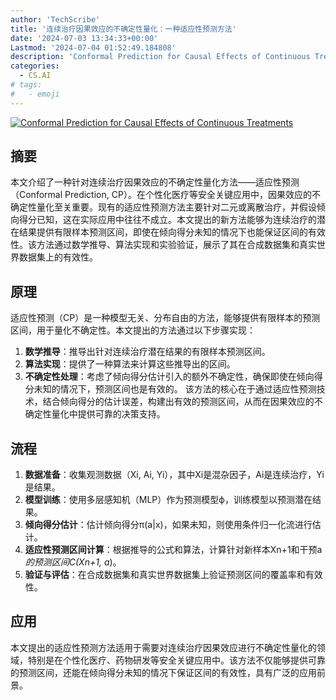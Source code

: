 ```yaml
---
author: 'TechScribe'
title: '连续治疗因果效应的不确定性量化：一种适应性预测方法'
date: '2024-07-03 13:34:33+00:00'
Lastmod: '2024-07-04 01:52:49.184808'
description: 'Conformal Prediction for Causal Effects of Continuous Treatments'
categories:
  - CS.AI
# tags:
#   - emoji
---
```


[![Conformal Prediction for Causal Effects of Continuous Treatments](https://arxiv-research-1301205113.cos.ap-guangzhou.myqcloud.com/images/2407.03094v1.pdf_0.jpg)](https://arxiv.org/abs/2407.03094v1)

## 摘要

本文介绍了一种针对连续治疗因果效应的不确定性量化方法——适应性预测（Conformal Prediction, CP）。在个性化医疗等安全关键应用中，因果效应的不确定性量化至关重要。现有的适应性预测方法主要针对二元或离散治疗，并假设倾向得分已知，这在实际应用中往往不成立。本文提出的新方法能够为连续治疗的潜在结果提供有限样本预测区间，即使在倾向得分未知的情况下也能保证区间的有效性。该方法通过数学推导、算法实现和实验验证，展示了其在合成数据集和真实世界数据集上的有效性。<!--more-->

## 原理

适应性预测（CP）是一种模型无关、分布自由的方法，能够提供有限样本的预测区间，用于量化不确定性。本文提出的方法通过以下步骤实现：
1. **数学推导**：推导出针对连续治疗潜在结果的有限样本预测区间。
2. **算法实现**：提供了一种算法来计算这些推导出的区间。
3. **不确定性处理**：考虑了倾向得分估计引入的额外不确定性，确保即使在倾向得分未知的情况下，预测区间也是有效的。
该方法的核心在于通过适应性预测技术，结合倾向得分的估计误差，构建出有效的预测区间，从而在因果效应的不确定性量化中提供可靠的决策支持。

## 流程

1. **数据准备**：收集观测数据（Xi, Ai, Yi），其中Xi是混杂因子，Ai是连续治疗，Yi是结果。
2. **模型训练**：使用多层感知机（MLP）作为预测模型ϕ，训练模型以预测潜在结果。
3. **倾向得分估计**：估计倾向得分π(a|x)，如果未知，则使用条件归一化流进行估计。
4. **适应性预测区间计算**：根据推导的公式和算法，计算针对新样本Xn+1和干预a*的预测区间C(Xn+1, a*)。
5. **验证与评估**：在合成数据集和真实世界数据集上验证预测区间的覆盖率和有效性。

## 应用

本文提出的适应性预测方法适用于需要对连续治疗因果效应进行不确定性量化的领域，特别是在个性化医疗、药物研发等安全关键应用中。该方法不仅能够提供可靠的预测区间，还能在倾向得分未知的情况下保证区间的有效性，具有广泛的应用前景。